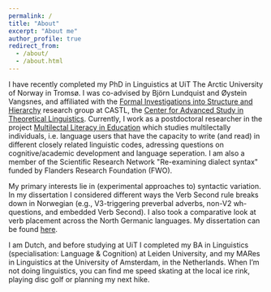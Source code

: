 ```yaml
---
permalink: /
title: "About"
excerpt: "About me"
author_profile: true
redirect_from: 
  - /about/
  - /about.html
---
```


I have recently completed my PhD in Linguistics at UiT The Arctic University of Norway in Tromsø. I was co-advised by Björn Lundquist and Øystein Vangsnes, and affiliated with the [Formal Investigations into Structure and Hierarchy](https://site.uit.no/castlfish/) research group at CASTL, the [Center for Advanced Study in Theoretical Linguistics](https://site.uit.no/castl/). Currently, I work as a postdoctoral researcher in the project [Multilectal Literacy in Education](https://www.hvl.no/en/multilit) which studies multilectally individuals, i.e. language users that have the capacity to write (and read) in different closely related linguistic codes, adressing questions on cognitive/academic development and language seperation. I am also a member of the Scientific Research Network "Re-examining dialect syntax" funded by Flanders Research Foundation (FWO).

My primary interests lie in (experimental approaches to) syntactic variation. In my dissertation I considered different ways the Verb Second rule breaks down in Norwegian (e.g., V3-triggering preverbal adverbs, non-V2 wh-questions, and embedded Verb Second). I also took a comparative look at verb placement across the North Germanic languages. My dissertation can be found [here](https://hdl.handle.net/10037/24398).

I am Dutch, and before studying at UiT I completed my BA in Linguistics (specialisation: Language & Cognition) at Leiden University, and my MARes in Linguistics at the University of Amsterdam, in the Netherlands. When I’m not doing linguistics, you can find me speed skating at the local ice rink, playing disc golf or planning my next hike.
